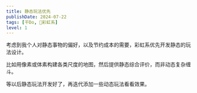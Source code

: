 ```yaml
---
title: 静态玩法优先
publishDate: 2024-07-22
tags: [干Do, 🌈彩虹系]
level: 1
---
```


考虑到我个人对静态事物的偏好，以及节约成本的需要，彩虹系优先开发静态的玩法设计。

比如用像素或体素构建各类尺度的地图，然后提供静态综合评价，而非动态复杂缠斗。

等以后静态玩法开发好了，再迭代添加一些动态玩法看看效果。
